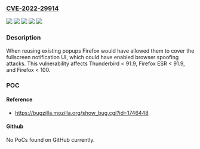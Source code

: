 ### [CVE-2022-29914](https://cve.mitre.org/cgi-bin/cvename.cgi?name=CVE-2022-29914)
![](https://img.shields.io/static/v1?label=Product&message=Firefox%20ESR&color=blue)
![](https://img.shields.io/static/v1?label=Product&message=Firefox&color=blue)
![](https://img.shields.io/static/v1?label=Product&message=Thunderbird&color=blue)
![](https://img.shields.io/static/v1?label=Version&message=n%2Fa&color=blue)
![](https://img.shields.io/static/v1?label=Vulnerability&message=Fullscreen%20notification%20bypass%20using%20popups&color=brighgreen)

### Description

When reusing existing popups Firefox would have allowed them to cover the fullscreen notification UI, which could have enabled browser spoofing attacks. This vulnerability affects Thunderbird < 91.9, Firefox ESR < 91.9, and Firefox < 100.

### POC

#### Reference
- https://bugzilla.mozilla.org/show_bug.cgi?id=1746448

#### Github
No PoCs found on GitHub currently.

